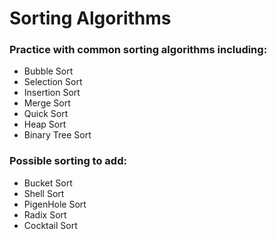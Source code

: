 # Sorting Algorithms

### Practice with common sorting algorithms including:
- Bubble Sort
- Selection Sort
- Insertion Sort
- Merge Sort
- Quick Sort
- Heap Sort
- Binary Tree Sort

### Possible sorting to add:
- Bucket Sort
- Shell Sort
- PigenHole Sort
- Radix Sort
- Cocktail Sort